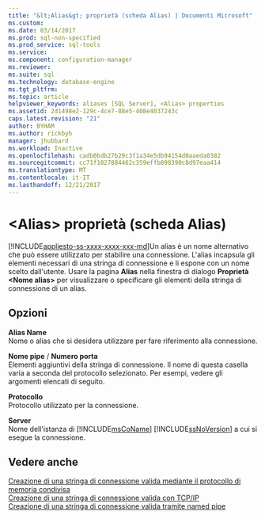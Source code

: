 ```yaml
---
title: "&lt;Alias&gt; proprietà (scheda Alias) | Documenti Microsoft"
ms.custom: 
ms.date: 03/14/2017
ms.prod: sql-non-specified
ms.prod_service: sql-tools
ms.service: 
ms.component: configuration-manager
ms.reviewer: 
ms.suite: sql
ms.technology: database-engine
ms.tgt_pltfrm: 
ms.topic: article
helpviewer_keywords: aliases [SQL Server], <Alias> properties
ms.assetid: 2d1498e2-129c-4ce7-88e5-408e4037243c
caps.latest.revision: "21"
author: BYHAM
ms.author: rickbyh
manager: jhubbard
ms.workload: Inactive
ms.openlocfilehash: cadb0bdb27b29c3f1a34e5db94154d0aaeda0382
ms.sourcegitcommit: cc71f1027884462c359effb898390c8d97eaa414
ms.translationtype: MT
ms.contentlocale: it-IT
ms.lasthandoff: 12/21/2017
---
```

# <a name="ltaliasgt-properties-alias-tab"></a>&lt;Alias&gt; proprietà (scheda Alias)
[!INCLUDE[appliesto-ss-xxxx-xxxx-xxx-md](../../includes/appliesto-ss-xxxx-xxxx-xxx-md.md)]Un alias è un nome alternativo che può essere utilizzato per stabilire una connessione. L'alias incapsula gli elementi necessari di una stringa di connessione e li espone con un nome scelto dall'utente. Usare la pagina **Alias** nella finestra di dialogo **Proprietà \<**Nome alias**>** per visualizzare o specificare gli elementi della stringa di connessione di un alias.  
  
## <a name="options"></a>Opzioni  
 **Alias Name**  
 Nome o alias che si desidera utilizzare per fare riferimento alla connessione.  
  
 **Nome pipe** / **Numero porta**  
 Elementi aggiuntivi della stringa di connessione. Il nome di questa casella varia a seconda del protocollo selezionato. Per esempi, vedere gli argomenti elencati di seguito.  
  
 **Protocollo**  
 Protocollo utilizzato per la connessione.  
  
 **Server**  
 Nome dell'istanza di [!INCLUDE[msCoName](../../includes/msconame-md.md)] [!INCLUDE[ssNoVersion](../../includes/ssnoversion-md.md)] a cui si esegue la connessione.  
  
## <a name="see-also"></a>Vedere anche  
 [Creazione di una stringa di connessione valida mediante il protocollo di memoria condivisa](../../tools/configuration-manager/creating-a-valid-connection-string-using-shared-memory-protocol.md)   
 [Creazione di una stringa di connessione valida con TCP/IP](../../tools/configuration-manager/creating-a-valid-connection-string-using-tcp-ip.md)   
 [Creazione di una stringa di connessione valida tramite named pipe](http://msdn.microsoft.com/library/90930ff2-143b-4651-8ae3-297103600e4f)  
  
  
